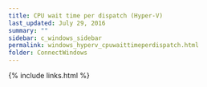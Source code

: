 ```yaml
---
title: CPU wait time per dispatch (Hyper-V)
last_updated: July 29, 2016
summary: ""
sidebar: c_windows_sidebar
permalink: windows_hyperv_cpuwaittimeperdispatch.html
folder: ConnectWindows
---
```





{% include links.html %}
